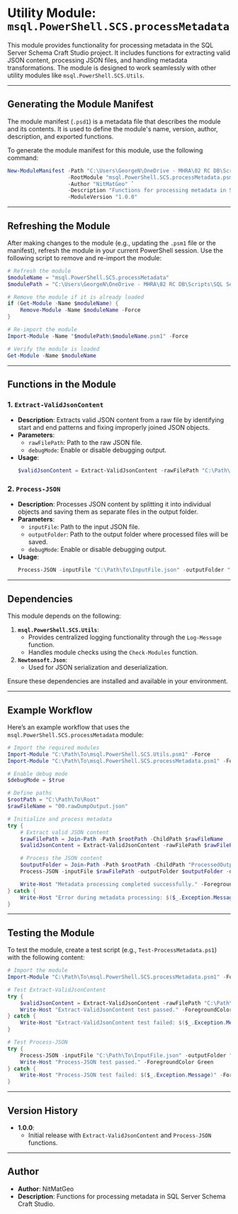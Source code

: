 # Utility Module: `msql.PowerShell.SCS.processMetadata`

This module provides functionality for processing metadata in the SQL Server Schema Craft Studio project. It includes functions for extracting valid JSON content, processing JSON files, and handling metadata transformations. The module is designed to work seamlessly with other utility modules like `msql.PowerShell.SCS.Utils`.

---

## Generating the Module Manifest

The module manifest (`.psd1`) is a metadata file that describes the module and its contents. It is used to define the module's name, version, author, description, and exported functions.

To generate the module manifest for this module, use the following command:

```powershell
New-ModuleManifest -Path "C:\Users\GeorgeN\OneDrive - MHRA\02 RC DB\Scripts\SQL Server Schema Craft Studio\Modules\processMetadata\msql.PowerShell.SCS.processMetadata.psd1" `
                   -RootModule "msql.PowerShell.SCS.processMetadata.psm1" `
                   -Author "NitMatGeo" `
                   -Description "Functions for processing metadata in SQL Server Schema Craft Studio" `
                   -ModuleVersion "1.0.0"
```

---

## Refreshing the Module

After making changes to the module (e.g., updating the `.psm1` file or the manifest), refresh the module in your current PowerShell session. Use the following script to remove and re-import the module:

```powershell
# Refresh the module
$moduleName = "msql.PowerShell.SCS.processMetadata"
$modulePath = "C:\Users\GeorgeN\OneDrive - MHRA\02 RC DB\Scripts\SQL Server Schema Craft Studio\Modules\processMetadata"

# Remove the module if it is already loaded
if (Get-Module -Name $moduleName) {
    Remove-Module -Name $moduleName -Force
}

# Re-import the module
Import-Module -Name "$modulePath\$moduleName.psm1" -Force

# Verify the module is loaded
Get-Module -Name $moduleName
```

---

## Functions in the Module

### 1. `Extract-ValidJsonContent`
- **Description**: Extracts valid JSON content from a raw file by identifying start and end patterns and fixing improperly joined JSON objects.
- **Parameters**:
  - `rawFilePath`: Path to the raw JSON file.
  - `debugMode`: Enable or disable debugging output.
- **Usage**:
  ```powershell
  $validJsonContent = Extract-ValidJsonContent -rawFilePath "C:\Path\To\RawFile.json" -debugMode $true
  ```

### 2. `Process-JSON`
- **Description**: Processes JSON content by splitting it into individual objects and saving them as separate files in the output folder.
- **Parameters**:
  - `inputFile`: Path to the input JSON file.
  - `outputFolder`: Path to the output folder where processed files will be saved.
  - `debugMode`: Enable or disable debugging output.
- **Usage**:
  ```powershell
  Process-JSON -inputFile "C:\Path\To\InputFile.json" -outputFolder "C:\Path\To\OutputFolder" -debugMode $true
  ```

---

## Dependencies

This module depends on the following:
1. **`msql.PowerShell.SCS.Utils`**:
   - Provides centralized logging functionality through the `Log-Message` function.
   - Handles module checks using the `Check-Modules` function.
2. **`Newtonsoft.Json`**:
   - Used for JSON serialization and deserialization.

Ensure these dependencies are installed and available in your environment.

---

## Example Workflow

Here’s an example workflow that uses the `msql.PowerShell.SCS.processMetadata` module:

```powershell
# Import the required modules
Import-Module "C:\Path\To\msql.PowerShell.SCS.Utils.psm1" -Force
Import-Module "C:\Path\To\msql.PowerShell.SCS.processMetadata.psm1" -Force

# Enable debug mode
$debugMode = $true

# Define paths
$rootPath = "C:\Path\To\Root"
$rawFileName = "00.rawDumpOutput.json"

# Initialize and process metadata
try {
    # Extract valid JSON content
    $rawFilePath = Join-Path -Path $rootPath -ChildPath $rawFileName
    $validJsonContent = Extract-ValidJsonContent -rawFilePath $rawFilePath -debugMode $debugMode

    # Process the JSON content
    $outputFolder = Join-Path -Path $rootPath -ChildPath "ProcessedOutput"
    Process-JSON -inputFile $rawFilePath -outputFolder $outputFolder -debugMode $debugMode

    Write-Host "Metadata processing completed successfully." -ForegroundColor Green
} catch {
    Write-Host "Error during metadata processing: $($_.Exception.Message)" -ForegroundColor Red
}
```

---

## Testing the Module

To test the module, create a test script (e.g., `Test-ProcessMetadata.ps1`) with the following content:

```powershell
# Import the module
Import-Module "C:\Path\To\msql.PowerShell.SCS.processMetadata.psm1" -Force

# Test Extract-ValidJsonContent
try {
    $validJsonContent = Extract-ValidJsonContent -rawFilePath "C:\Path\To\RawFile.json" -debugMode $true
    Write-Host "Extract-ValidJsonContent test passed." -ForegroundColor Green
} catch {
    Write-Host "Extract-ValidJsonContent test failed: $($_.Exception.Message)" -ForegroundColor Red
}

# Test Process-JSON
try {
    Process-JSON -inputFile "C:\Path\To\InputFile.json" -outputFolder "C:\Path\To\OutputFolder" -debugMode $true
    Write-Host "Process-JSON test passed." -ForegroundColor Green
} catch {
    Write-Host "Process-JSON test failed: $($_.Exception.Message)" -ForegroundColor Red
}
```

---

## Version History

- **1.0.0**:
  - Initial release with `Extract-ValidJsonContent` and `Process-JSON` functions.

---

## Author

- **Author**: NitMatGeo
- **Description**: Functions for processing metadata in SQL Server Schema Craft Studio.
